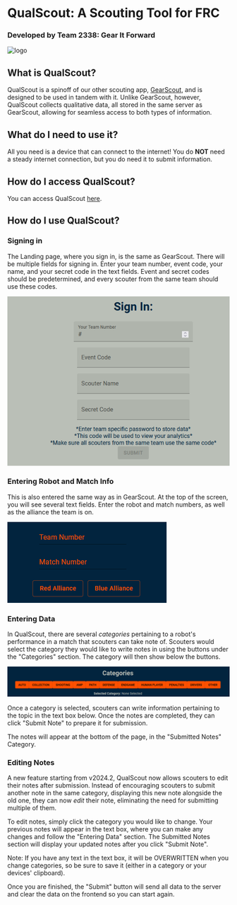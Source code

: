 # QualScout: A Scouting Tool for FRC
### Developed by Team 2338: Gear It Forward
![logo](https://avatars.githubusercontent.com/u/8992546?s=200&v=4)


## What is QualScout? 
QualScout is a spinoff of our other scouting app, [GearScout](https://github.com/Team2338/GearScout2024), and is designed to be used in tandem with it. Unlike GearScout, however,  QualScout collects qualitative data, all stored in the same server as GearScout, allowing for seamless access to both types of information. 


## What do I need to use it?
All you need is a device that can connect to the internet! You do **NOT** need a steady internet connection, but you do need it to submit information.

## How do I access QualScout?
You can access QualScout [here](https://qual.gearitforward.com/). 

## How do I use QualScout?

### Signing in 
The Landing page, where you sign in, is the same as GearScout. There will be multiple fields for signing in. Enter your team number, event code, your name, and your secret code in the text fields.  Event and secret codes should be predetermined, and every scouter from the same team should use these codes.

![QualScout Landing Page](./images/QualScoutSignIn.png)

### Entering Robot and Match Info
This is also entered the same way as in GearScout. At the top of the screen, you will see several text fields. Enter the robot and match numbers, as well as the alliance the team is on.

![QualScout Info Page](./images/QualScoutInfo.png)

### Entering Data
In QualScout, there are several *categories* pertaining to a robot's performance in a match that scouters can take note of. Scouters would select the category they would like to write notes in using the buttons under the "Categories" section. The category will then show below the buttons.

![QualScout Categories](./images/QualScoutCategories.png)

Once a category is selected, scouters can write information pertaining to the topic in the text box below. Once the notes are completed, they can click "Submit Note" to prepare it for submission.

The notes will appear at the bottom of the page, in the "Submitted Notes" Category.


### Editing Notes
A new feature starting from v2024.2, QualScout now allows scouters to edit their notes after submission. Instead of encouraging scouters to submit another note in the same category, displaying this new note alongside the old one, they can now *edit* their note, eliminating the need for submitting multiple of them.

To edit notes, simply click the category you would like to change. Your previous notes will appear in the text box, where you can make any changes and follow the "Entering Data" section. The Submitted Notes section will display your updated notes after you click "Submit Note". 

Note: If you have any text in the text box, it will be OVERWRITTEN when you change categories, so be sure to save it (either in a category or your devices' clipboard).

Once you are finished, the "Submit" button will send all data to the server and clear the data on the frontend so you can start again.

